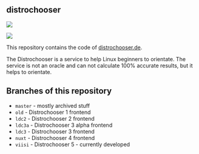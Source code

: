 ## distrochooser


[![](https://distrochooser.de/tux.png)](https://distrochooser.de)

[![](https://cdn.rawgit.com/sindresorhus/awesome/d7305f38d29fed78fa85652e3a63e154dd8e8829/media/badge.svg)](https://github.com/vuejs/awesome-vue)

This repository contains the code of [distrochooser.de](http://distrochooser.de). 

The Distrochooser is a service to help Linux beginners to orientate. The service is not an oracle and can not calculate 100% accurate results, but it helps to orientate.

## Branches of this repository

- `master` - mostly archived stuff
- `old` - Distrochooser 1 frontend
- `ldc2` - Distrochooser 2 frontend
- `ldc3a` - Distrochooser 3 alpha frontend
- `ldc3` - Distrochooser 3 frontend
- `nuxt` - Distrochooser 4 frontend
- `viisi` - Distrochooser 5 - currently developed
